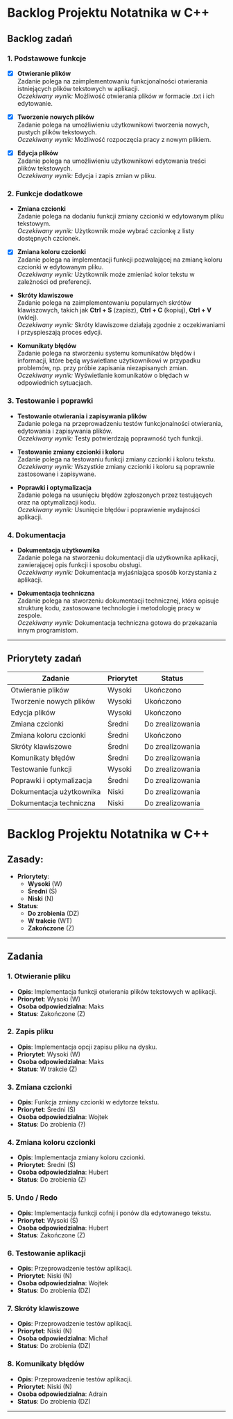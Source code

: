 
# Backlog Projektu Notatnika w C++

## Backlog zadań

### 1. **Podstawowe funkcje**
- [x] **Otwieranie plików**  
  Zadanie polega na zaimplementowaniu funkcjonalności otwierania istniejących plików tekstowych w aplikacji.  
  _Oczekiwany wynik:_ Możliwość otwierania plików w formacie .txt i ich edytowanie.

- [x] **Tworzenie nowych plików**  
  Zadanie polega na umożliwieniu użytkownikowi tworzenia nowych, pustych plików tekstowych.  
  _Oczekiwany wynik:_ Możliwość rozpoczęcia pracy z nowym plikiem.

- [x] **Edycja plików**  
  Zadanie polega na umożliwieniu użytkownikowi edytowania treści plików tekstowych.  
  _Oczekiwany wynik:_ Edycja i zapis zmian w pliku.

### 2. **Funkcje dodatkowe**
-  **Zmiana czcionki**  
  Zadanie polega na dodaniu funkcji zmiany czcionki w edytowanym pliku tekstowym.  
  _Oczekiwany wynik:_ Użytkownik może wybrać czcionkę z listy dostępnych czcionek.

- [x] **Zmiana koloru czcionki**  
  Zadanie polega na implementacji funkcji pozwalającej na zmianę koloru czcionki w edytowanym pliku.  
  _Oczekiwany wynik:_ Użytkownik może zmieniać kolor tekstu w zależności od preferencji.

- **Skróty klawiszowe**  
  Zadanie polega na zaimplementowaniu popularnych skrótów klawiszowych, takich jak **Ctrl + S** (zapisz), **Ctrl + C** (kopiuj), **Ctrl + V** (wklej).  
  _Oczekiwany wynik:_ Skróty klawiszowe działają zgodnie z oczekiwaniami i przyspieszają proces edycji.

- **Komunikaty błędów**  
  Zadanie polega na stworzeniu systemu komunikatów błędów i informacji, które będą wyświetlane użytkownikowi w przypadku problemów, np. przy próbie zapisania niezapisanych zmian.  
  _Oczekiwany wynik:_ Wyświetlanie komunikatów o błędach w odpowiednich sytuacjach.

### 3. **Testowanie i poprawki**
-  **Testowanie otwierania i zapisywania plików**  
  Zadanie polega na przeprowadzeniu testów funkcjonalności otwierania, edytowania i zapisywania plików.  
  _Oczekiwany wynik:_ Testy potwierdzają poprawność tych funkcji.

-  **Testowanie zmiany czcionki i koloru**  
  Zadanie polega na testowaniu funkcji zmiany czcionki i koloru tekstu.  
  _Oczekiwany wynik:_ Wszystkie zmiany czcionki i koloru są poprawnie zastosowane i zapisywane.

- **Poprawki i optymalizacja**  
  Zadanie polega na usunięciu błędów zgłoszonych przez testujących oraz na optymalizacji kodu.  
  _Oczekiwany wynik:_ Usunięcie błędów i poprawienie wydajności aplikacji.

### 4. **Dokumentacja**
-  **Dokumentacja użytkownika**  
  Zadanie polega na stworzeniu dokumentacji dla użytkownika aplikacji, zawierającej opis funkcji i sposobu obsługi.  
  _Oczekiwany wynik:_ Dokumentacja wyjaśniająca sposób korzystania z aplikacji.

- **Dokumentacja techniczna**  
  Zadanie polega na stworzeniu dokumentacji technicznej, która opisuje strukturę kodu, zastosowane technologie i metodologię pracy w zespole.  
  _Oczekiwany wynik:_ Dokumentacja techniczna gotowa do przekazania innym programistom.

---

## Priorytety zadań


| Zadanie                        | Priorytet   | Status           |
| ------------------------------ | ----------- |------------------|
| Otwieranie plików              | Wysoki      | Ukończono        |
| Tworzenie nowych plików        | Wysoki      | Ukończono        |
| Edycja plików                  | Wysoki      | Ukończono        |
| Zmiana czcionki                | Średni      | Do zrealizowania |
| Zmiana koloru czcionki         | Średni      | Ukończono        |
| Skróty klawiszowe              | Średni      | Do zrealizowania |
| Komunikaty błędów              | Średni      | Do zrealizowania |
| Testowanie funkcji             | Wysoki      | Do zrealizowania |
| Poprawki i optymalizacja       | Średni      | Do zrealizowania |
| Dokumentacja użytkownika       | Niski       | Do zrealizowania |
| Dokumentacja techniczna        | Niski       | Do zrealizowania |

# Backlog Projektu Notatnika w C++

## Zasady:
- **Priorytety**:
  - **Wysoki** (W)
  - **Średni** (Ś)
  - **Niski** (N)
- **Status**:
  - **Do zrobienia** (DZ)
  - **W trakcie** (WT)
  - **Zakończone** (Z)

---

## Zadania

### 1. **Otwieranie pliku**
- **Opis**: Implementacja funkcji otwierania plików tekstowych w aplikacji.
- **Priorytet**: Wysoki (W)
- **Osoba odpowiedzialna**: Maks
- **Status**: Zakończone (Z)

### 2. **Zapis pliku**
- **Opis**: Implementacja opcji zapisu pliku na dysku.
- **Priorytet**: Wysoki (W)
- **Osoba odpowiedzialna**: Maks
- **Status**: W trakcie (Z)


### 3. **Zmiana czcionki**
- **Opis**: Funkcja zmiany czcionki w edytorze tekstu.
- **Priorytet**: Średni (Ś)
- **Osoba odpowiedzialna**: Wojtek
- **Status**: Do zrobienia (?)

### 4. **Zmiana koloru czcionki**
- **Opis**: Implementacja zmiany koloru czcionki.
- **Priorytet**: Średni (Ś)
- **Osoba odpowiedzialna**: Hubert
- **Status**: Do zrobienia (Z)

### 5. **Undo / Redo**
- **Opis**: Implementacja funkcji cofnij i ponów dla edytowanego tekstu.
- **Priorytet**: Wysoki (Ś)
- **Osoba odpowiedzialna**: Hubert
- **Status**: Zakończone (Z)

### 6. **Testowanie aplikacji**
- **Opis**: Przeprowadzenie testów aplikacji.
- **Priorytet**: Niski (N)
- **Osoba odpowiedzialna**: Wojtek
- **Status**: Do zrobienia (DZ)

### 7. **Skróty klawiszowe**
- **Opis**: Przeprowadzenie testów aplikacji.
- **Priorytet**: Niski (N)
- **Osoba odpowiedzialna**: Michał
- **Status**: Do zrobienia (DZ)

### 8. **Komunikaty błędów**
- **Opis**: Przeprowadzenie testów aplikacji.
- **Priorytet**: Niski (N)
- **Osoba odpowiedzialna**: Adrain
- **Status**: Do zrobienia (DZ)
---




